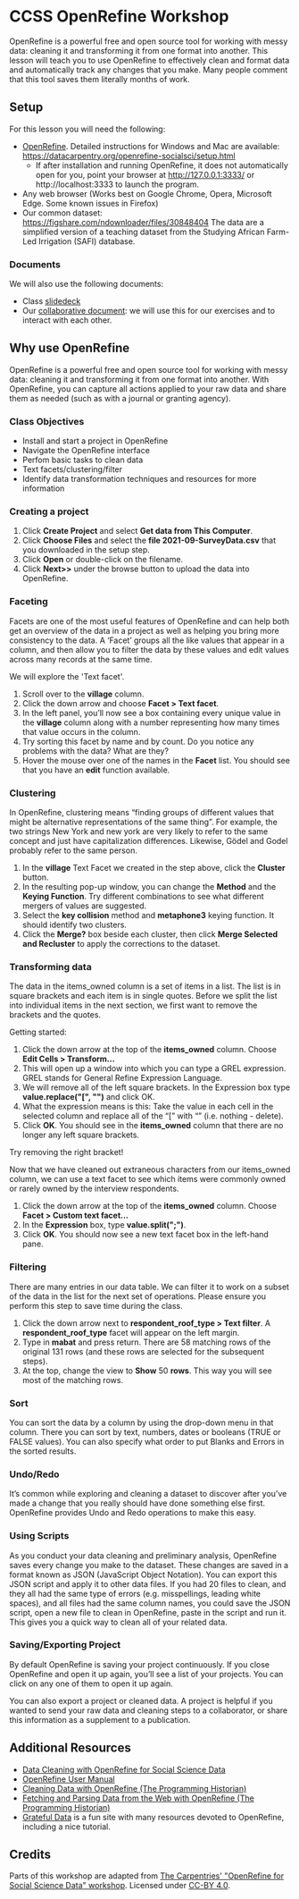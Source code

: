 # CCSS OpenRefine Workshop
OpenRefine is a powerful free and open source tool for working with messy data: cleaning it and transforming it from one format into another. This lesson will teach you to use OpenRefine to effectively clean and format data and automatically track any changes that you make. Many people comment that this tool saves them literally months of work.

## Setup
For this lesson you will need the following:
- [OpenRefine](https://openrefine.org/). Detailed instructions for Windows and Mac are available: https://datacarpentry.org/openrefine-socialsci/setup.html 
  - If after installation and running OpenRefine, it does not automatically open for you, point your browser at http://127.0.0.1:3333/ or http://localhost:3333 to launch the program.
- Any web browser (Works best on Google Chrome, Opera, Microsoft Edge. Some known issues in Firefox)
- Our common dataset: https://figshare.com/ndownloader/files/30848404 The data are a simplified version of a teaching dataset from the Studying African Farm-Led Irrigation (SAFI) database.

### Documents
We will also use the following documents:
- Class [slidedeck](https://docs.google.com/presentation/d/161-fwvXzqytGS7KW-VJHlPZO9mPh5BMd9Na_8bdBy_c/edit?usp=sharing)
- Our [collaborative document](https://docs.google.com/document/d/10Z07fxI0ogmSWBLDJJjnp4O2a0bH5bc9j13ujPwHV9g/edit?usp=sharing): we will use this for our exercises and to interact with each other.

## Why use OpenRefine
OpenRefine is a powerful free and open source tool for working with messy data: cleaning it and transforming it from one format into another. With OpenRefine, you can capture all actions applied to your raw data and share them as needed (such as with a journal or granting agency). 
### Class Objectives
- Install and start a project in OpenRefine
- Navigate the OpenRefine interface
- Perfom basic tasks to clean data
- Text facets/clustering/filter
- Identify data transformation techniques and resources for more information

### Creating a project
1. Click **Create Project** and select **Get data from This Computer**.
2. Click **Choose Files** and select the **file 2021-09-SurveyData.csv** that you downloaded in the setup step. 
3. Click **Open** or double-click on the filename.
4. Click **Next>>** under the browse button to upload the data into OpenRefine.

### Faceting
Facets are one of the most useful features of OpenRefine and can help both get an overview of the data in a project as well as helping you bring more consistency to the data. A ‘Facet’ groups all the like values that appear in a column, and then allow you to filter the data by these values and edit values across many records at the same time.

We will explore the 'Text facet'.
1. Scroll over to the **village** column.
2. Click the down arrow and choose **Facet > Text facet**.
3. In the left panel, you’ll now see a box containing every unique value in the **village** column along with a number representing how many times that value occurs in the column.
4. Try sorting this facet by name and by count. Do you notice any problems with the data? What are they?
5. Hover the mouse over one of the names in the **Facet** list. You should see that you have an **edit** function available.

### Clustering
In OpenRefine, clustering means “finding groups of different values that might be alternative representations of the same thing”. For example, the two strings New York and new york are very likely to refer to the same concept and just have capitalization differences. Likewise, Gödel and Godel probably refer to the same person. 
1. In the **village** Text Facet we created in the step above, click the **Cluster** button.
2. In the resulting pop-up window, you can change the **Method** and the **Keying Function**. Try different combinations to see what different mergers of values are suggested.
3. Select the **key collision** method and **metaphone3** keying function. It should identify two clusters.
4. Click the **Merge?** box beside each cluster, then click **Merge Selected and Recluster** to apply the corrections to the dataset.

### Transforming data
The data in the items_owned column is a set of items in a list. The list is in square brackets and each item is in single quotes. Before we split the list into individual items in the next section, we first want to remove the brackets and the quotes.

Getting started:
1. Click the down arrow at the top of the **items_owned** column. Choose **Edit Cells > Transform...**
2. This will open up a window into which you can type a GREL expression. GREL stands for General Refine Expression Language.
3. We will remove all of the left square brackets. In the Expression box type **value.replace("[", "")** and click OK.
4. What the expression means is this: Take the value in each cell in the selected column and replace all of the “[” with “” (i.e. nothing - delete).
5. Click **OK**. You should see in the **items_owned** column that there are no longer any left square brackets.

Try removing the right bracket!

Now that we have cleaned out extraneous characters from our items_owned column, we can use a text facet to see which items were commonly owned or rarely owned by the interview respondents.

1. Click the down arrow at the top of the **items_owned** column. Choose **Facet > Custom text facet...**
2. In the **Expression** box, type **value.split(";")**.
3. Click **OK**.
You should now see a new text facet box in the left-hand pane.

### Filtering
There are many entries in our data table. We can filter it to work on a subset of the data in the list for the next set of operations. Please ensure you perform this step to save time during the class.

1. Click the down arrow next to **respondent_roof_type > Text filter**. A **respondent_roof_type** facet will appear on the left margin.
2. Type in **mabat** and press return. There are 58 matching rows of the original 131 rows (and these rows are selected for the subsequent steps).
3. At the top, change the view to **Show** 50 **rows**. This way you will see most of the matching rows.

### Sort
You can sort the data by a column by using the drop-down menu in that column. There you can sort by text, numbers, dates or booleans (TRUE or FALSE values). You can also specify what order to put Blanks and Errors in the sorted results.

### Undo/Redo
It’s common while exploring and cleaning a dataset to discover after you’ve made a change that you really should have done something else first. OpenRefine provides Undo and Redo operations to make this easy.

### Using Scripts
As you conduct your data cleaning and preliminary analysis, OpenRefine saves every change you make to the dataset. These changes are saved in a format known as JSON (JavaScript Object Notation). You can export this JSON script and apply it to other data files. If you had 20 files to clean, and they all had the same type of errors (e.g. misspellings, leading white spaces), and all files had the same column names, you could save the JSON script, open a new file to clean in OpenRefine, paste in the script and run it. This gives you a quick way to clean all of your related data.

### Saving/Exporting Project
By default OpenRefine is saving your project continuously. If you close OpenRefine and open it up again, you’ll see a list of your projects. You can click on any one of them to open it up again.

You can also export a project or cleaned data. A project is helpful if you wanted to send your raw data and cleaning steps to a collaborator, or share this information as a supplement to a publication.

## Additional Resources

- [Data Cleaning with OpenRefine for Social Science Data](https://datacarpentry.org/openrefine-socialsci/)
- [OpenRefine User Manual](https://docs.openrefine.org/)
- [Cleaning Data with OpenRefine (The Programming Historian)](https://programminghistorian.org/en/lessons/cleaning-data-with-openrefine)
- [Fetching and Parsing Data from the Web with OpenRefine (The Programming Historian)](https://programminghistorian.org/en/lessons/fetch-and-parse-data-with-openrefine)
- [Grateful Data](https://github.com/scottythered/gratefuldata/wiki) is a fun site with many resources devoted to OpenRefine, including a nice tutorial.

## Credits
Parts of this workshop are adapted from [The Carpentries' "OpenRefine for Social Science Data" workshop](https://datacarpentry.org/openrefine-socialsci/). Licensed under [CC-BY 4.0](https://creativecommons.org/licenses/by/4.0/).
